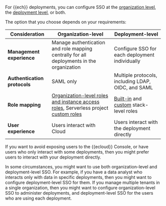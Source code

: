 For {{ech}} deployments, you can configure SSO at the [organization level](/deploy-manage/users-roles/cloud-organization/configure-saml-authentication.md), the [deployment level](/deploy-manage/users-roles/cluster-or-deployment-auth.md), or both.

The option that you choose depends on your requirements:

| Consideration | Organization-level | Deployment-level |
| --- | --- | --- |
| **Management experience** | Manage authentication and role mapping centrally for all deployments in the organization | Configure SSO for each deployment individually |
| **Authentication protocols** | SAML only | Multiple protocols, including LDAP, OIDC, and SAML |
| **Role mapping** | [Organization-level roles and instance access roles](../../../deploy-manage/users-roles/cloud-organization/user-roles.md), Serverless project [custom roles](/deploy-manage/users-roles/serverless-custom-roles.md) | [Built-in](../../../deploy-manage/users-roles/cluster-or-deployment-auth/built-in-roles.md) and [custom](../../../deploy-manage/users-roles/cluster-or-deployment-auth/defining-roles.md) stack-level roles |
| **User experience** | Users interact with Cloud | Users interact with the deployment directly |

If you want to avoid exposing users to the {{ecloud}} Console, or have users who only interact with some deployments, then you might prefer users to interact with your deployment directly.

In some circumstances, you might want to use both organization-level and deployment-level SSO. For example, if you have a data analyst who interacts only with data in specific deployments, then you might want to configure deployment-level SSO for them. If you manage multiple tenants in a single organization, then you might want to configure organization-level SSO to administer deployments, and deployment-level SSO for the users who are using each deployment.